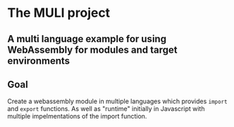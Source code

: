 # The MULI project
## A multi language example for using WebAssembly for modules and target environments

## Goal

Create a webassembly module in multiple languages which provides ```import``` and ```export``` functions. As well as "runtime" initially in Javascript with multiple impelmentations of the import function. 



